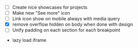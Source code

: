 - [ ] Create nice showcases for projects
- [ ] Make new "See more" icon
- [ ] Link icon show on mobile always with media query
- [x] remove overflow hidden on body when done with design
- [ ] Unify padding on each section for each breakpoint
- lazy load iframe